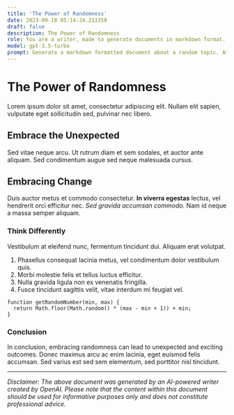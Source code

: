 ```yaml
---
title: 'The Power of Randomness'
date: 2023-09-18 05:14:24.213358
draft: false
description: The Power of Randomness
role: You are a writer, made to generate documents in markdown format. It is very important that all of the documents you generate are in valid markdown format.
model: gpt-3.5-turbo
prompt: Generate a markdown formatted document about a random topic. At the bottom, include a disclaimer explaining that the document was generated by you. The first line of the document should be the title. Make sure that the entire document is in proper markdown format, using a mix of various tags to make the document visually appealing.
---
```


# The Power of Randomness

Lorem ipsum dolor sit amet, consectetur adipiscing elit. Nullam elit sapien, vulputate eget sollicitudin sed, pulvinar nec libero. 

## Embrace the Unexpected

Sed vitae neque arcu. Ut rutrum diam et sem sodales, et auctor ante aliquam. Sed condimentum augue sed neque malesuada cursus. 

## Embracing Change

Duis auctor metus et commodo consectetur. **In viverra egestas** lectus, vel hendrerit orci efficitur nec. *Sed gravida accumsan commodo.* Nam id neque a massa semper aliquam. 

### Think Differently

Vestibulum at eleifend nunc, fermentum tincidunt dui. Aliquam erat volutpat. 

1. Phasellus consequat lacinia metus, vel condimentum dolor vestibulum quis.
2. Morbi molestie felis et tellus luctus efficitur. 
3. Nulla gravida ligula non ex venenatis fringilla.
4. Fusce tincidunt sagittis velit, vitae interdum mi feugiat vel. 

```
function getRandomNumber(min, max) {
  return Math.floor(Math.random() * (max - min + 1)) + min;
}
```

### Conclusion

In conclusion, embracing randomness can lead to unexpected and exciting outcomes. Donec maximus arcu ac enim lacinia, eget euismod felis accumsan. Sed varius est sed sem elementum, sed porttitor nisl tincidunt. 

---

*Disclaimer: The above document was generated by an AI-powered writer created by OpenAI. Please note that the content within this document should be used for informative purposes only and does not constitute professional advice.*